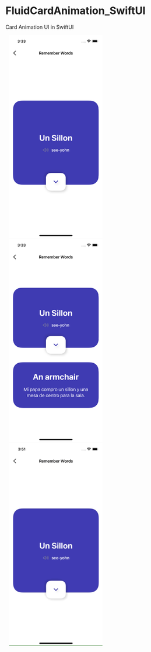 # FluidCardAnimation_SwiftUI
Card Animation UI in SwiftUI

 <img src="/screens/Close.png" alt="" width="256" height="554" hspace="10"/>  <img src="/screens/open.png" alt="" width="256" height="554" hspace="10"/> 
<img src="/screens/FluidCardAnimation.gif" alt="" width="256" height="554" hspace="10"/>
 
 
